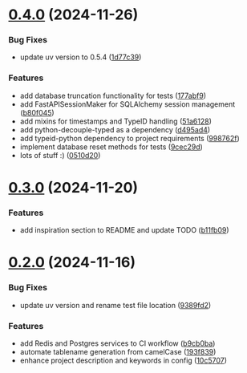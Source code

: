 # [0.4.0](https://github.com/iloveitaly/activemodel/compare/v0.3.0...v0.4.0) (2024-11-26)


### Bug Fixes

* update uv version to 0.5.4 ([1d77c39](https://github.com/iloveitaly/activemodel/commit/1d77c39e2234b98335e7206626dc2fdca0b34b79))


### Features

* add database truncation functionality for tests ([177abf9](https://github.com/iloveitaly/activemodel/commit/177abf91c8b25295cb93878433132302f8caffbc))
* add FastAPISessionMaker for SQLAlchemy session management ([b80f045](https://github.com/iloveitaly/activemodel/commit/b80f045e52c908c7b1ae8721e42ee2796c8e85bc))
* add mixins for timestamps and TypeID handling ([51a6128](https://github.com/iloveitaly/activemodel/commit/51a6128e6d0f45e5801821b99e399ae0bcfca624))
* add python-decouple-typed as a dependency ([d495ad4](https://github.com/iloveitaly/activemodel/commit/d495ad419494c0c387a331a9d0ef4d112df83af7))
* add typeid-python dependency to project requirements ([998762f](https://github.com/iloveitaly/activemodel/commit/998762fda8f62a078fc3a4afa8c09f5af323dcfb))
* implement database reset methods for tests ([9cec29d](https://github.com/iloveitaly/activemodel/commit/9cec29d2ad89a871d4cbda2a6b8ad3a1ef50df6e))
* lots of stuff :) ([0510d20](https://github.com/iloveitaly/activemodel/commit/0510d20a807829db4f6b454ee2915c32ecedb323))



# [0.3.0](https://github.com/iloveitaly/activemodel/compare/v0.2.0...v0.3.0) (2024-11-20)


### Features

* add inspiration section to README and update TODO ([b11fb09](https://github.com/iloveitaly/activemodel/commit/b11fb09eb95e338de7358ba070fac0e75eda9909))



# [0.2.0](https://github.com/iloveitaly/activemodel/compare/193f839c9ace154e7aaa0a9770400031d0e67cd3...v0.2.0) (2024-11-16)


### Bug Fixes

* update uv version and rename test file location ([9389fd2](https://github.com/iloveitaly/activemodel/commit/9389fd2e20e75ea322cd55bb699777978a9d282d))


### Features

* add Redis and Postgres services to CI workflow ([b9cb0ba](https://github.com/iloveitaly/activemodel/commit/b9cb0baca6bd46092437552ddf1d317a528983ca))
* automate tablename generation from camelCase ([193f839](https://github.com/iloveitaly/activemodel/commit/193f839c9ace154e7aaa0a9770400031d0e67cd3))
* enhance project description and keywords in config ([10c5707](https://github.com/iloveitaly/activemodel/commit/10c570786925fa9d7a397cb6f503b658df00aa4f))



